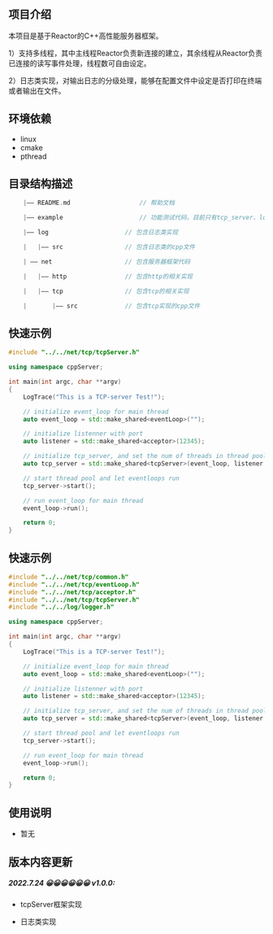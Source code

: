 ## 项目介绍

本项目是基于Reactor的C++高性能服务器框架。

1）支持多线程，其中主线程Reactor负责新连接的建立，其余线程从Reactor负责已连接的读写事件处理，线程数可自由设定。

2）日志类实现，对输出日志的分级处理，能够在配置文件中设定是否打印在终端或者输出在文件。



## 环境依赖

- linux
- cmake
- pthread


## 目录结构描述

```C++
	|—— README.md 					// 帮助文档

	|—— example 					// 功能测试代码，目前只有tcp_server、log测试

	|—— log						// 包含日志类实现

	|	|—— src					// 包含日志类的cpp文件

	| —— net					// 包含服务器框架代码

	| 	|—— http				// 包含http的相关实现

	|	|—— tcp					// 包含tcp的相关实现

	|		|—— src				// 包含tcp实现的cpp文件
```

## 快速示例
```C++
#include "../../net/tcp/tcpServer.h"

using namespace cppServer;

int main(int argc, char **argv)
{
    LogTrace("This is a TCP-server Test!");

    // initialize event_loop for main thread
    auto event_loop = std::make_shared<eventLoop>("");

    // initialize listenner with port
    auto listener = std::make_shared<acceptor>(12345);

    // initialize tcp_server, and set the num of threads in thread pool to handle connected fd.
    auto tcp_server = std::make_shared<tcpServer>(event_loop, listener, 4);

    // start thread pool and let eventloops run
    tcp_server->start();

    // run event_loop for main thread
    event_loop->run();

    return 0;
}
```
## 快速示例
```C++
#include "../../net/tcp/common.h"
#include "../../net/tcp/eventLoop.h"
#include "../../net/tcp/acceptor.h"
#include "../../net/tcp/tcpServer.h"
#include "../../log/logger.h"

using namespace cppServer;

int main(int argc, char **argv)
{
    LogTrace("This is a TCP-server Test!");

    // initialize event_loop for main thread
    auto event_loop = std::make_shared<eventLoop>("");

    // initialize listenner with port
    auto listener = std::make_shared<acceptor>(12345);

    // initialize tcp_server, and set the num of threads in thread pool to handle connected fd.
    auto tcp_server = std::make_shared<tcpServer>(event_loop, listener, 4);

    // start thread pool and let eventloops run
    tcp_server->start();

    // run event_loop for main thread
    event_loop->run();

    return 0;
}
```

## 使用说明

- 暂无



## 版本内容更新

##### 2022.7.24 😀😀😀😀😀😀 v1.0.0:

- tcpServer框架实现

- 日志类实现
